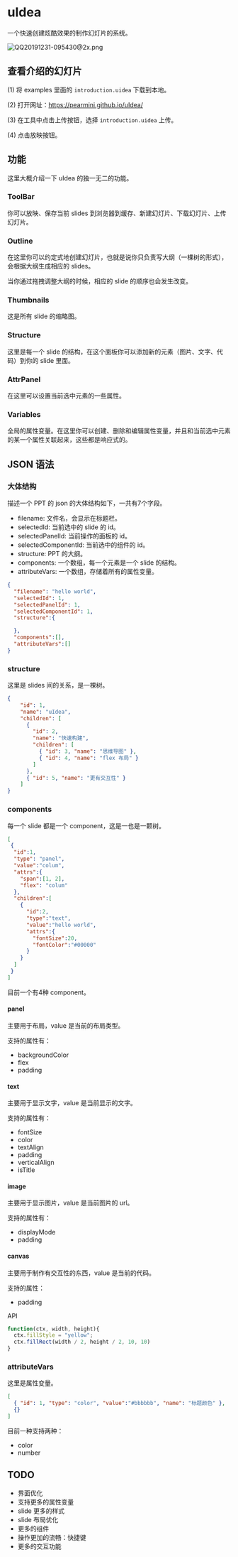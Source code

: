 # uIdea

一个快速创建炫酷效果的制作幻灯片的系统。

![QQ20191231-095430@2x.png](https://i.loli.net/2019/12/31/yOsPigBNSMAu5UY.png)

## 查看介绍的幻灯片

(1) 将 examples 里面的 `introduction.uidea` 下载到本地。

(2) 打开网址：https://pearmini.github.io/uIdea/

(3) 在工具中点击上传按钮，选择 `introduction.uidea` 上传。

(4) 点击放映按钮。

## 功能

这里大概介绍一下 uIdea 的独一无二的功能。

### ToolBar

你可以放映、保存当前 slides 到浏览器到缓存、新建幻灯片、下载幻灯片、上传幻灯片。

### Outline

在这里你可以约定式地创建幻灯片，也就是说你只负责写大纲（一棵树的形式），会根据大纲生成相应的 slides。

当你通过拖拽调整大纲的时候，相应的 slide 的顺序也会发生改变。

### Thumbnails

这是所有 slide 的缩略图。

### Structure

这里是每一个 slide 的结构，在这个面板你可以添加新的元素（图片、文字、代码）到你的 slide 里面。

### AttrPanel

在这里可以设置当前选中元素的一些属性。

### Variables

全局的属性变量。在这里你可以创建、删除和编辑属性变量，并且和当前选中元素的某一个属性关联起来，这些都是响应式的。

## JSON 语法

### 大体结构

描述一个 PPT 的 json 的大体结构如下，一共有7个字段。

- filename: 文件名，会显示在标题栏。
- selectedId: 当前选中的 slide 的 id。
- selectedPanelId: 当前操作的面板的 id。
- selectedComponentId: 当前选中的组件的 id。
- structure: PPT 的大纲。
- components: 一个数组，每一个元素是一个 slide 的结构。
- attributeVars: 一个数组，存储着所有的属性变量。

```json
{
  "filename": "hello world",
  "selectedId": 1,
  "selectedPanelId": 1,
  "selectedComponentId": 1,
  "structure":{

  },
  "components":[],
  "attributeVars":[]
}
```

### structure

这里是 slides 间的关系，是一棵树。

```json
{
    "id": 1,
    "name": "uIdea",
    "children": [
      {
        "id": 2,
        "name": "快速构建",
        "children": [
          { "id": 3, "name": "思维导图" },
          { "id": 4, "name": "flex 布局" }
        ]
      },
      { "id": 5, "name": "更有交互性" }
    ]
}
```

### components

每一个 slide 都是一个 component，这是一也是一颗树。

```json
[
 {
  "id":1,
  "type": "panel",
  "value":"colum",
  "attrs":{
    "span":[1, 2],
    "flex": "colum"
  },
  "children":[
    {
      "id":2,
      "type":"text",
      "value":"hello world",
      "attrs":{
        "fontSize":20,
        "fontColor":"#00000"
      }
    }
  ]
 }
]

```

目前一个有4种 component。

#### panel

主要用于布局，value 是当前的布局类型。

支持的属性有：

- backgroundColor
- flex
- padding
  
#### text

主要用于显示文字，value 是当前显示的文字。

支持的属性有：

- fontSize
- color
- textAlign
- padding
- verticalAlign
- isTitle

#### image

主要用于显示图片，value 是当前图片的 url。

支持的属性有：

- displayMode
- padding

#### canvas

主要用于制作有交互性的东西，value 是当前的代码。

支持的属性：

- padding

API

```js
function(ctx, width, height){
  ctx.fillStyle = "yellow";
  ctx.fillRect(width / 2, height / 2, 10, 10)
}
```

### attributeVars

这里是属性变量。

```json
[
  { "id": 1, "type": "color", "value":"#bbbbbb", "name": "标题颜色" },
  {}
]
```

目前一种支持两种：

- color
- number

## TODO

- 界面优化
- 支持更多的属性变量
- slide 更多的样式
- slide 布局优化
- 更多的组件
- 操作更加的流畅：快捷键
- 更多的交互功能
  